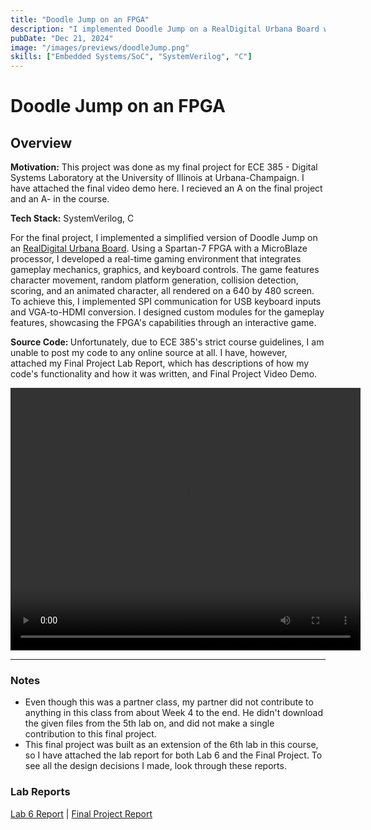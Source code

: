 ```yaml
---
title: "Doodle Jump on an FPGA"
description: "I implemented Doodle Jump on a RealDigital Urbana Board with an AMD Spartan 7 FPGA. I also implemented a MicroBlaze Processor to help wiht USB I/O from a keyboard and VGA/HDMI output. Who doesn't love Doodle Jump?"
pubDate: "Dec 21, 2024"
image: "/images/previews/doodleJump.png"
skills: ["Embedded Systems/SoC", "SystemVerilog", "C"]
---
```

# Doodle Jump on an FPGA
## Overview
<strong>Motivation:</strong> This project was done as my final project for ECE 385 - Digital Systems Laboratory at the University of Illinois at Urbana-Champaign. I have attached the final video demo here. I recieved an A on the final project and an A- in the course.

<strong>Tech Stack:</strong> SystemVerilog, C

For the final project, I implemented a simplified version of Doodle Jump on an <a href="https://www.amd.com/en/corporate/university-program/aup-boards/realdigital-urbana-board.html" target="_blank" rel="noopener noreferrer">RealDigital Urbana Board</a>. Using a Spartan-7 FPGA with a MicroBlaze processor, I developed a real-time gaming environment that integrates gameplay mechanics, graphics, and keyboard controls. The game features character movement, random platform generation, collision detection, scoring, and an animated character, all rendered on a 640 by 480 screen. To achieve this, I implemented SPI communication for USB keyboard inputs and VGA-to-HDMI conversion. I designed custom modules for the gameplay features, showcasing the FPGA's capabilities through an interactive game.

<strong>Source Code: </strong>Unfortunately, due to ECE 385's strict course guidelines, I am unable to post my code to any online source at all. I have, however, attached my Final Project Lab Report, which has descriptions of how my code's functionality and how it was written, and Final Project Video Demo.

<video width="560" height="420" controls>
    <source src="videos/doodleJumpPresentation.mp4" type="video/mp4">
    Your browser does not support the video tag.
</video>

---

### Notes
- Even though this was a partner class, my partner did not contribute to anything in this class from about Week 4 to the end. He didn't download the given files from the 5th lab on, and did not make a single contribution to this final project.
- This final project was built as an extension of the 6th lab in this course, so I have attached the lab report for both Lab 6 and the Final Project. To see all the design decisions I made, look through these reports.

### Lab Reports
<a href="files\lab 6 report (1).pdf" target="_blank" rel="noopener noreferrer">Lab 6 Report</a> | <a href="files\Final Project Report.pdf" target="_blank" rel="noopener noreferrer">Final Project Report</a> 

